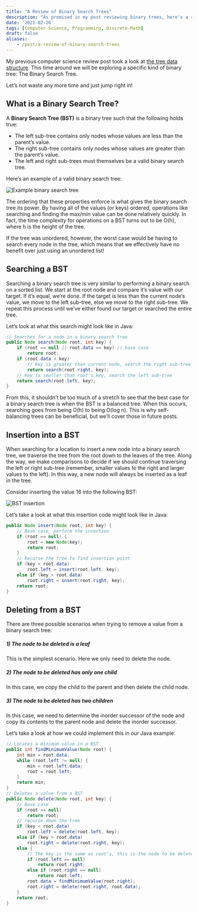 ```yaml
---
title: "A Review of Binary Search Trees"
description: "As promised in my post reviewing binary trees, here's a review of binary search trees."
date: '2021-02-26'
tags: [Computer-Science, Programming, Discrete-Math]
draft: false
aliases:
    - /post/a-review-of-binary-search-trees
---
```


My previous computer science review post took a look at [the tree data structure](https://hackeradam.com/a-review-of-binary-trees/). This time around we will be exploring a specific kind of binary tree: The Binary Search Tree.

Let’s not waste any more time and just jump right in!

<!--more-->

## What is a Binary Search Tree?

A **Binary Search Tree (BST)** is a binary tree such that the following holds true:

* The left sub-tree contains only nodes whose values are less than the parent’s value.
* The right sub-tree contains only nodes whose values are greater than the parent’s value.
* The left and right sub-trees must themselves be a valid binary search tree.

Here’s an example of a valid binary search tree:

![Example binary search tree](/blog/binary-search-trees/ExampleBinarySearchTree.png#center)

The ordering that these properties enforce is what gives the binary search tree its power. By having all of the values (or keys) ordered, operations like searching and finding the max/min value can be done relatively quickly. In fact, the time complexity for operations on a BST turns out to be O(h), where h is the height of the tree.

If the tree was unordered, however, the worst case would be having to search every node in the tree, which means that we effectively have no benefit over just using an unordered list!

## Searching a BST

Searching a binary search tree is very similar to performing a binary search on a sorted list. We start at the root node and compare it’s value with our target. If it’s equal, we’re done. If the target is less than the current node’s value, we move to the left sub-tree, else we move to the right sub-tree. We repeat this process until we’ve either found our target or searched the entire tree.

Let’s look at what this search might look like in Java:

```java
// Searches for a node in a binary search tree
public Node search(Node root, int key) {
    if (root == null || root.data == key) // base case
        return root;
    if (root.data < key)
        // Key is greater than current node, search the right sub-tree
        return search(root.right, key);
    // Key is smaller than root's key, search the left sub-tree
    return search(root.left, key);
}
```

From this, it shouldn’t be too much of a stretch to see that the best case for a binary search tree is when the BST is a balanced tree. When this occurs, searching goes from being O(h) to being O(log n). This is why self-balancing trees can be beneficial, but we’ll cover those in future posts.

## Insertion into a BST

When searching for a location to insert a new node into a binary search tree, we traverse the tree from the root down to the leaves of the tree. Along the way, we make comparisons to decide if we should continue traversing the left or right sub-tree (remember, smaller values to the right and larger values to the left). In this way, a new node will always be inserted as a leaf in the tree.

Consider inserting the value 16 into the following BST:

![BST insertion](/blog/binary-search-trees/BSTInsertion.png#center)

Let’s take a look at what this insertion code might look like in Java:

```java
public Node insert(Node root, int key) {
    // Base case, perform the insertion
    if (root == null) {
        root = new Node(key);
        return root;
    }
    // Recurse the tree to find insertion point
    if (key < root.data)
        root.left = insert(root.left, key);
    else if (key > root.data)
        root.right = insert(root.right, key);
    return root;
}
```

## Deleting from a BST

There are three possible scenarios when trying to remove a value from a binary search tree:

##### 1) The node to be deleted is a leaf

This is the simplest scenario. Here we only need to delete the node.

##### 2) The node to be deleted has only one child

In this case, we copy the child to the parent and then delete the child node.

##### 3) The node to be deleted has two children

In this case, we need to determine the inorder successor of the node and copy its contents to the parent node and delete the inorder successor.

Let’s take a look at how we could implement this in our Java example:

```java
// Locates a minimum value in a BST
public int findMinimumValue(Node root) {
    int min = root.data;
    while (root.left != null) {
        min = root.left.data;
        root = root.left;
    }
    return min;
}
// Deletes a value from a BST
public Node delete(Node root, int key) {
    // Base case
    if (root == null)
        return root;
    // recurse down the tree
    if (key < root.data)
        root.left = delete(root.left, key);
    else if (key > root.data)
        root.right = delete(root.right, key);
    else {
        // The key is the same as root's, this is the node to be deleted
        if (root.left == null)
            return root.right;
        else if (root.right == null)
            return root.left;
        root.data = findMinimumValue(root.right);
        root.right = delete(root.right, root.data);
    }
    return root;
}
```